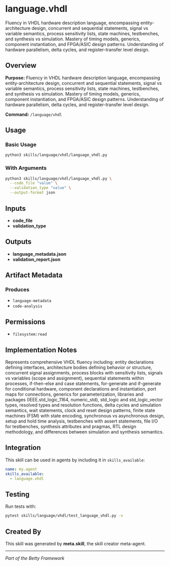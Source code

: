 # language.vhdl

Fluency in VHDL hardware description language, encompassing entity-architecture design, concurrent and sequential statements, signal vs variable semantics, process sensitivity lists, state machines, testbenches, and synthesis vs simulation. Mastery of timing models, generics, component instantiation, and FPGA/ASIC design patterns. Understanding of hardware parallelism, delta cycles, and register-transfer level design.

## Overview

**Purpose:** Fluency in VHDL hardware description language, encompassing entity-architecture design, concurrent and sequential statements, signal vs variable semantics, process sensitivity lists, state machines, testbenches, and synthesis vs simulation. Mastery of timing models, generics, component instantiation, and FPGA/ASIC design patterns. Understanding of hardware parallelism, delta cycles, and register-transfer level design.

**Command:** `/language/vhdl`

## Usage

### Basic Usage

```bash
python3 skills/language/vhdl/language_vhdl.py
```

### With Arguments

```bash
python3 skills/language/vhdl/language_vhdl.py \
  --code_file "value" \
  --validation_type "value" \
  --output-format json
```

## Inputs

- **code_file**
- **validation_type**

## Outputs

- **language_metadata.json**
- **validation_report.json**

## Artifact Metadata

### Produces

- `language-metadata`
- `code-analysis`

## Permissions

- `filesystem:read`

## Implementation Notes

Represents comprehensive VHDL fluency including: entity declarations defining interfaces, architecture bodies defining behavior or structure, concurrent signal assignments, process blocks with sensitivity lists, signals vs variables (scope and assignment), sequential statements within processes, if-then-else and case statements, for-generate and if-generate for conditional hardware, component declarations and instantiation, port maps for connections, generics for parameterization, libraries and packages (IEEE.std_logic_1164, numeric_std), std_logic and std_logic_vector types, resolved types and resolution functions, delta cycles and simulation semantics, wait statements, clock and reset design patterns, finite state machines (FSM) with state encoding, synchronous vs asynchronous design, setup and hold time analysis, testbenches with assert statements, file I/O for testbenches, synthesis attributes and pragmas, RTL design methodology, and differences between simulation and synthesis semantics.

## Integration

This skill can be used in agents by including it in `skills_available`:

```yaml
name: my.agent
skills_available:
  - language.vhdl
```

## Testing

Run tests with:

```bash
pytest skills/language/vhdl/test_language_vhdl.py -v
```

## Created By

This skill was generated by **meta.skill**, the skill creator meta-agent.

---

*Part of the Betty Framework*
